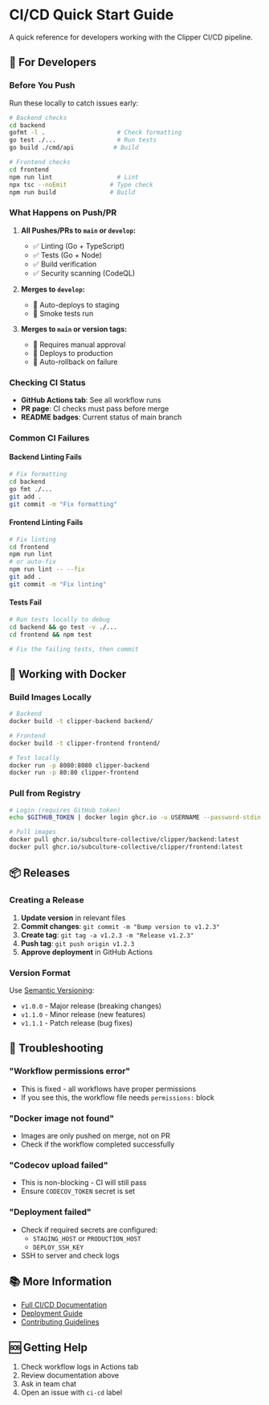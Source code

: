 # CI/CD Quick Start Guide

A quick reference for developers working with the Clipper CI/CD pipeline.

## 🚀 For Developers

### Before You Push

Run these locally to catch issues early:

```bash
# Backend checks
cd backend
gofmt -l .                    # Check formatting
go test ./...                 # Run tests
go build ./cmd/api           # Build

# Frontend checks
cd frontend
npm run lint                  # Lint
npx tsc --noEmit            # Type check
npm run build               # Build
```

### What Happens on Push/PR

1. **All Pushes/PRs to `main` or `develop`:**
   - ✅ Linting (Go + TypeScript)
   - ✅ Tests (Go + Node)
   - ✅ Build verification
   - ✅ Security scanning (CodeQL)

2. **Merges to `develop`:**
   - 🚀 Auto-deploys to staging
   - 🧪 Smoke tests run

3. **Merges to `main` or version tags:**
   - 🔐 Requires manual approval
   - 🚀 Deploys to production
   - 🔄 Auto-rollback on failure

### Checking CI Status

- **GitHub Actions tab**: See all workflow runs
- **PR page**: CI checks must pass before merge
- **README badges**: Current status of main branch

### Common CI Failures

#### Backend Linting Fails
```bash
# Fix formatting
cd backend
go fmt ./...
git add .
git commit -m "Fix formatting"
```

#### Frontend Linting Fails
```bash
# Fix linting
cd frontend
npm run lint
# or auto-fix
npm run lint -- --fix
git add .
git commit -m "Fix linting"
```

#### Tests Fail
```bash
# Run tests locally to debug
cd backend && go test -v ./...
cd frontend && npm test

# Fix the failing tests, then commit
```

## 🐳 Working with Docker

### Build Images Locally

```bash
# Backend
docker build -t clipper-backend backend/

# Frontend
docker build -t clipper-frontend frontend/

# Test locally
docker run -p 8080:8080 clipper-backend
docker run -p 80:80 clipper-frontend
```

### Pull from Registry

```bash
# Login (requires GitHub token)
echo $GITHUB_TOKEN | docker login ghcr.io -u USERNAME --password-stdin

# Pull images
docker pull ghcr.io/subculture-collective/clipper/backend:latest
docker pull ghcr.io/subculture-collective/clipper/frontend:latest
```

## 📦 Releases

### Creating a Release

1. **Update version** in relevant files
2. **Commit changes**: `git commit -m "Bump version to v1.2.3"`
3. **Create tag**: `git tag -a v1.2.3 -m "Release v1.2.3"`
4. **Push tag**: `git push origin v1.2.3`
5. **Approve deployment** in GitHub Actions

### Version Format

Use [Semantic Versioning](https://semver.org/):
- `v1.0.0` - Major release (breaking changes)
- `v1.1.0` - Minor release (new features)
- `v1.1.1` - Patch release (bug fixes)

## 🔧 Troubleshooting

### "Workflow permissions error"
- This is fixed - all workflows have proper permissions
- If you see this, the workflow file needs `permissions:` block

### "Docker image not found"
- Images are only pushed on merge, not on PR
- Check if the workflow completed successfully

### "Codecov upload failed"
- This is non-blocking - CI will still pass
- Ensure `CODECOV_TOKEN` secret is set

### "Deployment failed"
- Check if required secrets are configured:
  - `STAGING_HOST` or `PRODUCTION_HOST`
  - `DEPLOY_SSH_KEY`
- SSH to server and check logs

## 📚 More Information

- [Full CI/CD Documentation](./CI-CD.md)
- [Deployment Guide](./DEPLOYMENT.md)
- [Contributing Guidelines](../CONTRIBUTING.md)

## 🆘 Getting Help

1. Check workflow logs in Actions tab
2. Review documentation above
3. Ask in team chat
4. Open an issue with `ci-cd` label
